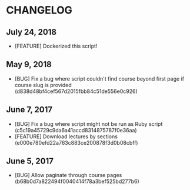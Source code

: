 # CHANGELOG

## July 24, 2018
- [FEATURE] Dockerized this script!

## May 9, 2018
- [BUG] Fix a bug where script couldn't find course beyond first page if course slug is provided (d838d48bf4cef567d2015fbb84c51de556e0c926)

## June 7, 2017
- [BUG] Fix a bug where script might not be run as Ruby script (c5c19a45729c9da6a41accd8314875787f0e36aa)
- [FEATURE] Download lectures by sections (e000e780efd22a763c883ce200878f3d0b08cbff)

## June 5, 2017
- [BUG] Allow paginate through course pages (b68b0d7a822494f0040414f78a3bef525bd277b6)